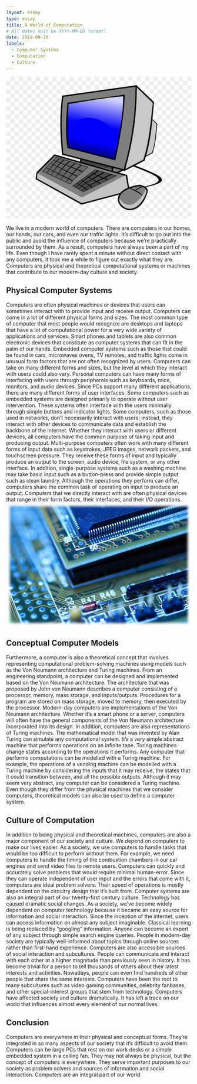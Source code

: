 ```yaml
---
layout: essay
type: essay
title: A World of Computation
# All dates must be YYYY-MM-DD format!
date: 2019-09-10
labels:
  - Computer Systems
  - Computation
  - Culture
---
```


<img class="ui tiny left circular floated image" src="../images/computer_clipart.jpg">

We live in a modern world of computers. There are computers in our homes, our hands, our cars, and even our traffic lights. It’s difficult to go out into the public and avoid the influence of computers because we’re practically surrounded by them. As a result, computers have always been a part of my life.  Even though I have rarely spent a minute without direct contact with any computers, it took me a while to figure out exactly what they are. Computers are physical and theoretical computational systems or machines that contribute to our modern-day culture and society.

<h2>Physical Computer Systems</h2>
Computers are often physical machines or devices that users can sometimes interact with to provide input and receive output. Computers can come in a lot of different physical forms and sizes. The most common type of computer that most people would recognize are desktops and laptops that have a lot of computational power for a very wide variety of applications and services. Smart phones and tablets are also common electronic devices that constitute as computer systems that can fit in the palm of our hands. Embedded computer systems such as those that could be found in cars, microwaves ovens, TV remotes, and traffic lights come in unusual form factors that are not often recognized by users. Computers can take on many different forms and sizes, but the level at which they interact with users could also vary. Personal computers can have many forms of interfacing with users through peripherals such as keyboards, mice, monitors, and audio devices. Since PCs support many different applications, there are many different forms of user interfaces. Some computers such as embedded systems are designed primarily to operate without user intervention. These systems often interface with the users minimally through simple buttons and indicator lights. Some computers, such as those used in networks, don’t necessarily interact with users; instead, they interact with other devices to communicate data and establish the backbone of the internet. Whether they interact with users or different devices, all computers have the common purpose of taking input and producing output. Multi-purpose computers often work with many different forms of input data such as keystrokes, JPEG images, network packets, and touchscreen pressure. They receive these forms of input and typically produce an output to the screen, audio device, file system, or any other interface. In addition, single-purpose systems such as a washing machine may take basic input such as a button-press and provide simple output such as clean laundry. Although the operations they perform can differ, computers share the common task of operating on input to produce an output. Computers that we directly interact with are often physical devices that range in their form factors, their interfaces, and their I/O operations.

<img class="ui image" src="../images/motherboard.jpg">

<h2>Conceptual Computer Models</h2>
Furthermore, a computer is also a theoretical concept that involves representing computational problem-solving machines using models such as the Von Neumann architecture and Turing machines. From an engineering standpoint, a computer can be designed and implemented based on the Von Neumann architecture. The architecture that was proposed by John von Neumann describes a computer consisting of a processor, memory, mass storage, and inputs/outputs. Procedures for a program are stored on mass storage, moved to memory, then executed by the processor. Modern-day computers are implementations of the Von Neumann architecture. Whether it’s a smart phone or a server, computers will often have the general components of the Von Neumann architecture incorporated into its design. In addition, computers are also representations of Turing machines. The mathematical model that was invented by Alan Turing can simulate any computational system. It’s a very simple abstract machine that performs operations on an infinite tape. Turing machines change states according to the operations it performs. Any computer that performs computations can be modelled with a Turing machine. For example, the operations of a vending machine can be modelled with a Turing machine by considering the inputs that it may receive, the states that it could transition between, and all the possible outputs. Although it may seem very abstract, any computer can be considered a Turing machine. Even though they differ from the physical machines that we consider computers, theoretical models can also be used to define a computer system.

<h2>Culture of Computation</h2>
In addition to being physical and theoretical machines, computers are also a major component of our society and culture. We depend on computers to make our lives easier. As a society, we use computers to handle tasks that would be too difficult to perform without them. For example, we need computers to handle the timing of the combustion chambers in our car engines and send video files to remote users. Computers can quickly and accurately solve problems that would require minimal human-error. Since they can operate independent of user input and the errors that come with it, computers are ideal problem solvers. Their speed of operations is mostly dependent on the circuitry design that it’s built from.  Computer systems are also an integral part of our twenty-first century culture. Technology has caused dramatic social changes. As a society, we’ve become widely dependent on computer technology because it became an easy source for information and social interaction. Since the inception of the internet, users can access information on almost any subject imaginable. Classical learning is being replaced by “googling” information. Anyone can become an expert of any subject through simple search engine queries. People in modern-day society are typically well-informed about topics through online sources rather than first-hand experience. Computers are also accessible sources of social interaction and subcultures. People can communicate and interact with each other at a higher magnitude than previously seen in history. It has become trivial for a person to tell thousands of others about their latest interests and activities. Nowadays, people can even find hundreds of other people that share the same interests. Computers have been the root to many subcultures such as video gaming communities, celebrity fanbases, and other special-interest groups that stem from technology. Computers have affected society and culture dramatically. It has left a trace on our world that influences almost every element of our normal lives.

<h2>Conclusion</h2>
Computers are everywhere in their physical and conceptual forms. They’re integrated in so many aspects of our society that it’s difficult to avoid them. Computers can be large PCs that rest on our work desks or a simple embedded system in a ceiling fan. They may not always be physical, but the concept of computers is everywhere. They serve important purposes to our society as problem solvers and sources of information and social interaction. Computers are an integral part of our world.
